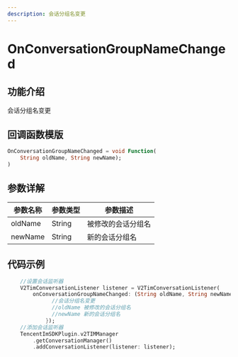 ```yaml
---
description: 会话分组名变更
---
```


# OnConversationGroupNameChanged

## 功能介绍

会话分组名变更

## 回调函数模版

```dart
OnConversationGroupNameChanged = void Function(
    String oldName, String newName);
)
```

## 参数详解

| 参数名称             | 参数类型                                                                       | 参数描述    |
| ---------------- | -------------------------------------------------------------------------- | ------- |
| oldName | String | 被修改的会话分组名 |
| newName | String | 新的会话分组名 |

## 代码示例

```dart
    //设置会话监听器
    V2TimConversationListener listener = V2TimConversationListener(
        onConversationGroupNameChanged: (String oldName, String newName) => {
              //会话分组名变更
              //oldName 被修改的会话分组名
              //newName 新的会话分组名
            });
    //添加会话监听器
    TencentImSDKPlugin.v2TIMManager
        .getConversationManager()
        .addConversationListener(listener: listener);
```
